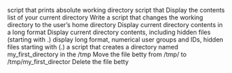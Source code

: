 script that prints absolute working directory
script that Display the contents list of your current directory
Write a script that changes the working directory to the user’s home directory
Display current directory contents in a long format
Display current directory contents, including hidden files (starting with .)
display long format, numerical user groups and IDs, hidden files starting with (.)
a script that creates a directory named my_first_directory in the /tmp
Move the file betty from /tmp/ to /tmp/my_first_director
Delete the file betty

